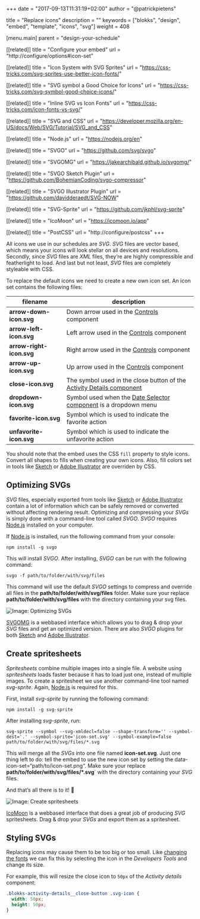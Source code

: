 +++
date            = "2017-09-13T11:31:19+02:00"
author          = "@patrickpietens"

title           = "Replace icons"
description     = ""
keywords        = ["blokks", "design", "embed", "template", "icons", "svg"]
weight          = 408

[menu.main]
parent          = "design-your-schedule"

[[related]]
title = "Configure your embed"
url = "http://configure/options#icon-set"

[[related]]
title = "Icon System with SVG Sprites"
url = "https://css-tricks.com/svg-sprites-use-better-icon-fonts/"

[[related]]
title = "SVG symbol a Good Choice for Icons"
url = "https://css-tricks.com/svg-symbol-good-choice-icons/"

[[related]]
title = "Inline SVG vs Icon Fonts"
url = "https://css-tricks.com/icon-fonts-vs-svg/"

[[related]]
title = "SVG and CSS"
url = "https://developer.mozilla.org/en-US/docs/Web/SVG/Tutorial/SVG_and_CSS"

[[related]]
title = "Node.js"
url = "https://nodejs.org/en"

[[related]]
title = "SVGO"
url = "https://github.com/svg/svgo"

[[related]]
title = "SVGOMG"
url = "https://jakearchibald.github.io/svgomg/"

[[related]]
title = "SVGO Sketch Plugin"
url = "https://github.com/BohemianCoding/svgo-compressor"

[[related]]
title = "SVGO Illustrator Plugin"
url = "https://github.com/davidderaedt/SVG-NOW"

[[related]]
title = "SVG-Sprite"
url = "https://github.com/jkphl/svg-sprite"

[[related]]
title = "IcoMoon"
url = "https://icomoon.io/app"

[[related]]
title = "PostCSS"
url = "http://configure/postcss"
+++

All icons we use in our schedules are *SVG*. *SVG* files are vector based, which means your icons will look stellar on all devices and resolutions. Secondly, since *SVG* files are *XML* files, they’re are highly compressible and featherlight to load. And last but not least, *SVG* files are completely styleable with CSS.

To replace the default icons we need to create a new own icon set. An icon set contains the following files:

| filename | description |
|----------|-------------|
| **arrow-down-icon.svg** | Down arrow used in the [Controls](http://themes/structure#controls) component |
| **arrow-left-icon.svg** | Left arrow used in the [Controls](http://themes/structure#controls) component |
| **arrow-right-icon.svg** | Right arrow used in the [Controls](http://themes/structure#controls) component |
| **arrow-up-icon.svg** | Up arrow used in the [Controls](http://themes/structure#controls) component |
| **close-icon.svg** | The symbol used in the close button of the [Activity Details component](http://themes/structure#activity-details) |
| **dropdown-icon.svg** | Symbol used when the [Date Selector component](http://themes/structure#date-selector) is a dropdown menu |
| **favorite-icon.svg** | Symbol which is used to indicate the favorite action |
| **unfavorite-icon.svg** | Symbol which is used to indicate the unfavorite action |

<span class='note'>You should note that the embed uses the CSS `fill` property to style icons. Convert all shapes to fills when creating your own icons. Also, fill colors set in tools like [Sketch](https://www.sketchapp.com/) or [Adobe Illustrator](http://www.adobe.com/nl/products/illustrator.html) are overriden by CSS.</span>

## Optimizing SVGs
*SVG* files, especially exported from tools like [Sketch](https://www.sketchapp.com/) or [Adobe Illustrator](http://www.adobe.com/nl/products/illustrator.html) contain a lot of information which can be safely removed or converted without affecting rendering result. Optimizing and compressing your *SVGs* is simply done with a command-line tool called *SVGO*. *SVGO* requires [Node.js](https://nodejs.org/en/) installed on your computer.

If [Node.js](https://nodejs.org/en/) is installed, run the following command from your console:

```cli
npm install -g svgo
```

This will install *SVGO*. After installing, *SVGO* can be run with the following command:

```cli
svgo -f path/to/folder/with/svg/files
```

This command will use the default *SVGO* settings to compress and override all files in the **path/to/folder/with/svg/files** folder. Make sure your replace **path/to/folder/with/svg/files** with the directory containing your svg files.

![Image: Optimizing SVGs](http://images/optimizing-svgs.gif)

<span class='note'>[SVGOMG](https://jakearchibald.github.io/svgomg/) is a webbased interface which allows you to drag & drop your *SVG* files and get an optimized version. There are also *SVGO* plugins for both [Sketch](https://github.com/BohemianCoding/svgo-compressor) and [Adobe Illustrator](https://github.com/davidderaedt/SVG-NOW).</span>

## Create spritesheets
*Spritesheets* combine multiple images into a single file. A website using *spritesheets* loads faster because it has to load just one, instead of multiple images. To create a spritesheet we use another command-line tool named *svg-sprite*. Again, [Node.js](ttps://nodejs.org/en) is required for this.

First, install *svg-sprite* by running the following command:

```cli
npm install -g svg-sprite
```

After installing *svg-sprite*, run:

```cli
svg-sprite --symbol --svg-xmldecl=false --shape-transform='' --symbol-dest='.' --symbol-sprite='icon-set.svg' --symbol-example=false path/to/folder/with/svg/files/*.svg
```

This will merge all the *SVGs* into one file named **icon-set.svg**. Just one thing left to do: tell the embed to use the new icon set by setting the data-icon-set=“path/to/icon-set.png“. Make sure your replace **path/to/folder/with/svg/files/\*.svg**` with the directory containing your *SVG* files.

And that’s all there is to it! 🤘

![Image: Create spritesheets](http://images/optimizing-svgs.gif)

<span class='note'>[IcoMoon](https://icomoon.io/app) is a webbased interface that does a great job of producing *SVG* spritesheets. Drag & drop your *SVGs* and export them as a spritesheet.</span>

## Styling SVGs
Replacing icons may cause them to be too big or too small. Like [changing the fonts](http://design/fonts) we can fix this by selecting the icon in the *Developers Tools* and change its size.

For example, this will resize the close icon to `50px` of the *Activity details* component:

```css
.blokks-activity-details__close-button .svg-icon {
  width: 50px;
  height: 50px;
}
```
